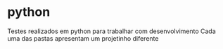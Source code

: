# python
 Testes realizados em python para trabalhar com desenvolvimento
 Cada uma das pastas apresentam um projetinho diferente
